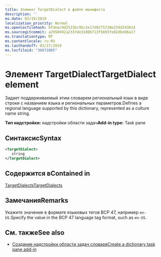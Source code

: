 ```yaml
---
title: Элемент TargetDialect в файле манифеста
description: ''
ms.date: 03/19/2019
localization_priority: Normal
ms.openlocfilehash: bfdeac9d2533bc95c2e17d0275728e234d193914
ms.sourcegitcommit: a2950492a2337de3180b713f5693fe82dbdd6a17
ms.translationtype: MT
ms.contentlocale: ru-RU
ms.lasthandoff: 03/27/2019
ms.locfileid: "30871005"
---
```

# <a name="targetdialect-element"></a><span data-ttu-id="76b77-102">Элемент TargetDialect</span><span class="sxs-lookup"><span data-stu-id="76b77-102">TargetDialect element</span></span>

<span data-ttu-id="76b77-103">Задает поддерживаемый этим словарем региональный язык в виде строки с названием языка и региональных параметров.</span><span class="sxs-lookup"><span data-stu-id="76b77-103">Defines a regional language supported by this dictionary, represented as a culture name string.</span></span>

<span data-ttu-id="76b77-104">**Тип надстройки:** надстройки области задач</span><span class="sxs-lookup"><span data-stu-id="76b77-104">**Add-in type:** Task pane</span></span>

## <a name="syntax"></a><span data-ttu-id="76b77-105">Синтаксис</span><span class="sxs-lookup"><span data-stu-id="76b77-105">Syntax</span></span>

```XML
<TargetDialect>
   string 
</TargetDialect>
```

## <a name="contained-in"></a><span data-ttu-id="76b77-106">Содержится в</span><span class="sxs-lookup"><span data-stu-id="76b77-106">Contained in</span></span>

[<span data-ttu-id="76b77-107">TargetDialects</span><span class="sxs-lookup"><span data-stu-id="76b77-107">TargetDialects</span></span>](targetdialects.md)

## <a name="remarks"></a><span data-ttu-id="76b77-108">Замечания</span><span class="sxs-lookup"><span data-stu-id="76b77-108">Remarks</span></span>

<span data-ttu-id="76b77-109">Укажите значение в формате языковых тегов BCP 47, например `en-US`.</span><span class="sxs-lookup"><span data-stu-id="76b77-109">Specify the value in the BCP 47 language tag format, such as  `en-US`.</span></span>

## <a name="see-also"></a><span data-ttu-id="76b77-110">См. также</span><span class="sxs-lookup"><span data-stu-id="76b77-110">See also</span></span>

- [<span data-ttu-id="76b77-111">Создание надстройки области задач словаря</span><span class="sxs-lookup"><span data-stu-id="76b77-111">Create a dictionary task pane add-in</span></span>](/office/dev/add-ins/word/dictionary-task-pane-add-ins)
    
